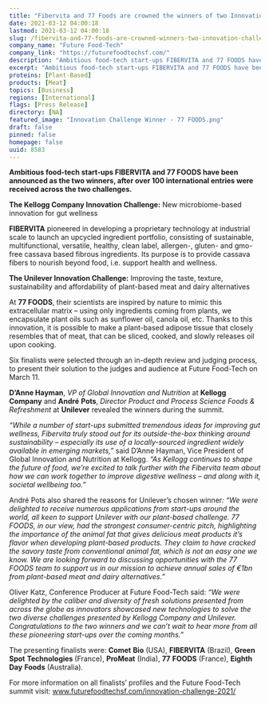 ```yaml
---
title: "Fibervita and 77 Foods are crowned the winners of two Innovation Challenges in partnership with Kellogg Company and Unilever"
date: 2021-03-12 04:00:18
lastmod: 2021-03-12 04:00:18
slug: /fibervita-and-77-foods-are-crowned-winners-two-innovation-challenges-partnership-kellogg
company_name: "Future Food-Tech"
company_link: "https://futurefoodtechsf.com/"
description: "​​​​​​​Ambitious food-tech start-ups FIBERVITA and 77 FOODS have been announced as the two winners, after over 100 international entries were received across the two challenges."
excerpt: "​​​​​​​Ambitious food-tech start-ups FIBERVITA and 77 FOODS have been announced as the two winners, after over 100 international entries were received across the two challenges."
proteins: [Plant-Based]
products: [Meat]
topics: [Business]
regions: [International]
flags: [Press Release]
directory: [NA]
featured_image: "Innovation Challenge Winner - 77 FOODS.png"
draft: false
pinned: false
homepage: false
uuid: 8583
---
```

<p><strong>Ambitious food-tech start-ups FIBERVITA and 77 FOODS have been announced as the two winners, after over 100 international entries were received across the two challenges.</strong></p>
<p><strong>The Kellogg Company Innovation Challenge:</strong> New microbiome-based innovation for gut wellness</p>
<p><strong>FIBERVITA</strong> pioneered in developing a proprietary technology at industrial scale to launch an upcycled ingredient portfolio, consisting of sustainable, multifunctional, versatile, healthy, clean label, allergen-, gluten- and gmo-free cassava based fibrous ingredients. Its purpose is to provide cassava fibers to nourish beyond food, i.e. support health and wellness.</p>
<p><strong>The Unilever Innovation Challenge:</strong> Improving the taste, texture, sustainability and affordability of plant-based meat and dairy alternatives</p>
<p>At <strong>77 FOODS</strong>, their scientists are inspired by nature to mimic this extracellular matrix – using only ingredients coming from plants, we encapsulate plant oils such as sunflower oil, canola oil, etc. Thanks to this innovation, it is possible to make a plant-based adipose tissue that closely resembles that of meat, that can be sliced, cooked, and slowly releases oil upon cooking.</p>
<p>Six finalists were selected through an in-depth review and judging process, to present their solution to the judges and audience at Future Food-Tech on March 11.</p>
<p><strong>D’Anne Hayman</strong>, <em>VP of Global Innovation and Nutrition</em> at <strong>Kellogg</strong> <strong>Company</strong> and <strong>André</strong> <strong>Pots</strong>, <em>Director Product and Process Science Foods & Refreshment</em> at <strong>Unilever</strong> revealed the winners during the summit.</p>
<p><em>“While a number of start-ups submitted tremendous ideas for improving gut wellness, Fibervita truly stood out for its outside-the-box thinking around sustainability – especially its use of a locally-sourced ingredient widely available in emerging markets,” </em>said D’Anne Hayman, Vice President of Global Innovation and Nutrition at Kellogg. <em>“As Kellogg continues to shape the future of food, we’re excited to talk further with the Fibervita team about how we can work together to improve digestive wellness – and along with it, societal wellbeing too.”</em></p>
<p>André Pots also shared the reasons for Unilever’s chosen winner<em>: “We were delighted to receive numerous applications from start-ups around the world, all keen to support Unilever with our plant-based challenge. 77 FOODS, in our view, had the strongest consumer-centric pitch, highlighting the importance of the animal fat that gives delicious meat products it’s flavor when developing plant-based products. They claim to have cracked the savory taste from conventional animal fat, which is not an easy one we know. We are looking forward to discussing opportunities with the 77 FOODS team to support us in our mission to achieve annual sales of €1bn from plant-based meat and dairy alternatives.”</em></p>
<p>Oliver Katz, Conference Producer at Future Food-Tech said: <em>“We were delighted by the caliber and diversity of fresh solutions presented from across the globe as innovators showcased new technologies to solve the two diverse challenges presented by Kellogg Company and Unilever. Congratulations to the two winners and we can’t wait to hear more from all these pioneering start-ups over the coming months.”</em></p>
<p>The presenting finalists were: <strong>Comet</strong> <strong>Bio</strong> (USA), <strong>FIBERVITA</strong> (Brazil), <strong>Green</strong> <strong>Spot</strong> <strong>Technologies </strong>(France), <strong>ProMeat</strong> (India), <strong>77</strong> <strong>FOODS</strong> (France), <strong>Eighth</strong> <strong>Day</strong> <strong>Foods</strong> (Australia).</p>
<p>For more information on all finalists’ profiles and the Future Food-Tech summit visit: <a href="http://www.futurefoodtechsf.com/innovation-challenge-2021/">www.futurefoodtechsf.com/innovation-challenge-2021/</a></p>
